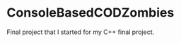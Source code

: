 ConsoleBasedCODZombies
======================

Final project that I started for my C++ final project.
